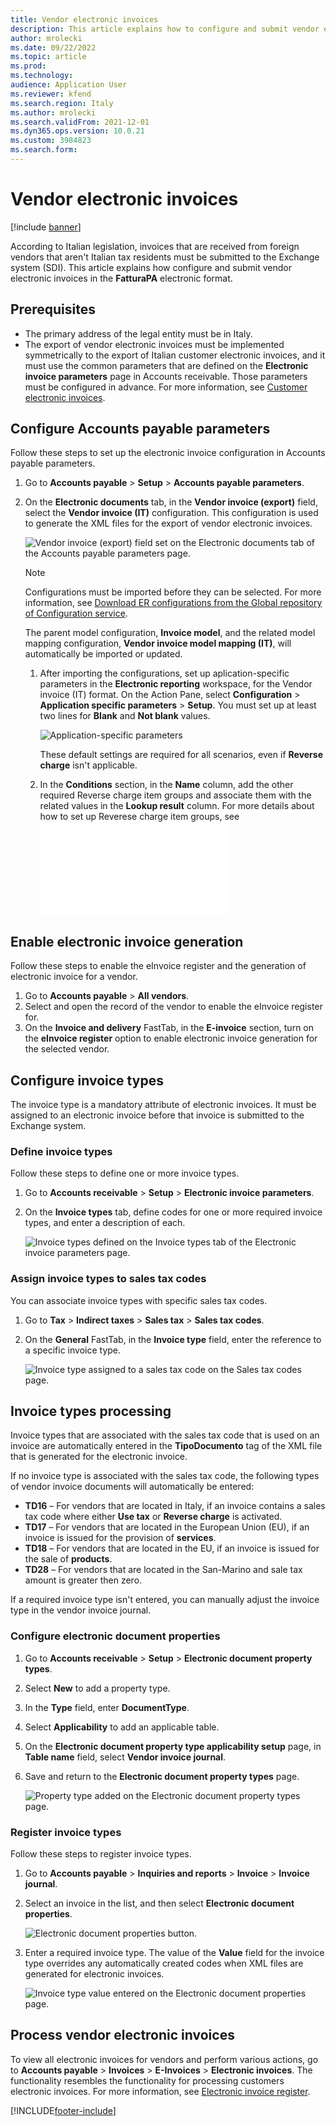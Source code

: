 ```yaml
---
title: Vendor electronic invoices
description: This article explains how to configure and submit vendor electronic invoices in Italy.
author: mrolecki
ms.date: 09/22/2022
ms.topic: article
ms.prod: 
ms.technology: 
audience: Application User
ms.reviewer: kfend
ms.search.region: Italy
ms.author: mrolecki
ms.search.validFrom: 2021-12-01
ms.dyn365.ops.version: 10.0.21
ms.custom: 3984823
ms.search.form: 
---
```


# Vendor electronic invoices

[!include [banner](../includes/banner.md)]

According to Italian legislation, invoices that are received from foreign vendors that aren't Italian tax residents must be submitted to the Exchange system (SDI). This article explains how configure and submit vendor electronic invoices in the **FatturaPA** electronic format.

## Prerequisites

- The primary address of the legal entity must be in Italy.
- The export of vendor electronic invoices must be implemented symmetrically to the export of Italian customer electronic invoices, and it must use the common parameters that are defined on the **Electronic invoice parameters** page in Accounts receivable. Those parameters must be configured in advance. For more information, see [Customer electronic invoices](emea-ita-e-invoices.md).

## <a id="apparameters"></a>Configure Accounts payable parameters 

Follow these steps to set up the electronic invoice configuration in Accounts payable parameters.

1. Go to **Accounts payable** \> **Setup** \> **Accounts payable parameters**.
2. On the **Electronic documents** tab, in the **Vendor invoice (export)** field, select the **Vendor invoice (IT)** configuration. This configuration is used to generate the XML files for the export of vendor electronic invoices.

   ![Vendor invoice (export) field set on the Electronic documents tab of the Accounts payable parameters page.](media/emea-ita-AP-parameter-e-invoices.jpg)

   > [!NOTE]
   > Configurations must be imported before they can be selected. For more information, see [Download ER configurations from the Global repository of Configuration service](../../fin-ops-core/dev-itpro/analytics/er-download-configurations-global-repo.md).
   >
   > The parent model configuration, **Invoice model**, and the related model mapping configuration, **Vendor invoice model mapping (IT)**, will automatically be imported or updated.
   > 
   > 1. After importing the configurations, set up aplication-specific parameters in the **Electronic reporting** workspace, for the Vendor invoice (IT) format. On the Action Pane, select **Configuration** > **Application specific parameters** > **Setup**. You must set up at least two lines for **Blank** and **Not blank** values.
   >  
   >     ![Application-specific parameters](media/emea-ita-vendor-einvoice-asp.png)
   > 
   >     These default settings are required for all scenarios, even if **Reverse charge** isn't applicable.
   >
   > 2. In the **Conditions** section, in the **Name** column, add the other required Reverse charge item groups and associate them with the related values in the **Lookup result** column. For more details about how to set up Reverese charge item groups, see ![Customer electronic invoices](emea-ita-e-invoices.md)




## Enable electronic invoice generation

Follow these steps to enable the eInvoice register and the generation of electronic invoice for a vendor.

1. Go to **Accounts payable** \> **All vendors**.
2. Select and open the record of the vendor to enable the eInvoice register for. 
2. On the **Invoice and delivery** FastTab, in the **E-invoice** section, turn on the **eInvoice register** option to enable electronic invoice generation for the selected vendor.

## Configure invoice types 

The invoice type is a mandatory attribute of electronic invoices. It must be assigned to an electronic invoice before that invoice is submitted to the Exchange system.

### Define invoice types 

Follow these steps to define one or more invoice types.

1. Go to **Accounts receivable** \> **Setup** \> **Electronic invoice parameters**. 
2. On the **Invoice types** tab, define codes for one or more required invoice types, and enter a description of each.

   ![Invoice types defined on the Invoice types tab of the Electronic invoice parameters page.](media/emea-ita-invoice-types.jpg)

### Assign invoice types to sales tax codes

You can associate invoice types with specific sales tax codes. 

1. Go to **Tax** \> **Indirect taxes** \> **Sales tax** \> **Sales tax codes**.
2. On the **General** FastTab, in the **Invoice type** field, enter the reference to a specific invoice type.

   ![Invoice type assigned to a sales tax code on the Sales tax codes page.](media/emea-ita-invoice-types-tax-codes.jpg)

## Invoice types processing

Invoice types that are associated with the sales tax code that is used on an invoice are automatically entered in the **TipoDocumento** tag of the XML file that is generated for the electronic invoice.

If no invoice type is associated with the sales tax code, the following types of vendor invoice documents will automatically be entered:

- **TD16** – For vendors that are located in Italy, if an invoice contains a sales tax code where either **Use tax** or **Reverse charge** is activated.
- **TD17** – For vendors that are located in the European Union (EU), if an invoice is issued for the provision of **services**.
- **TD18** – For vendors that are located in the EU, if an invoice is issued for the sale of **products**.
- **TD28** – For vendors that are located in the San-Marino and sale tax amount is greater then zero.

If a required invoice type isn't entered, you can manually adjust the invoice type in the vendor invoice journal.

### Configure electronic document properties

1. Go to **Accounts receivable** > **Setup** > **Electronic document property types**.
2. Select **New** to add a property type.
2. In the **Type** field, enter **DocumentType**. 
3. Select **Applicability** to add an applicable table. 
4. On the **Electronic document property type applicability setup** page, in **Table name** field, select **Vendor invoice journal**.
5. Save and return to the **Electronic document property types** page.

   ![Property type added on the Electronic document property types page.](media/emea-ita-invoice-type-parameter.jpg)

### Register invoice types

Follow these steps to register invoice types.

1. Go to **Accounts payable** \> **Inquiries and reports** \> **Invoice** \> **Invoice journal**.
2. Select an invoice in the list, and then select **Electronic document properties**.

    ![Electronic document properties button.](media/emea-ita-invoice-type-in-invoice.jpg)

3. Enter a required invoice type. The value of the **Value** field for the invoice type overrides any automatically created codes when XML files are generated for electronic invoices.

    ![Invoice type value entered on the Electronic document properties page.](media/emea-ita-invoice-type-value.jpg)

## Process vendor electronic invoices

To view all electronic invoices for vendors and perform various actions, go to **Accounts payable** > **Invoices** > **E-Invoices** > **Electronic invoices**. The functionality resembles the functionality for processing customers electronic invoices. For more information, see [Electronic invoice register](emea-ita-e-invoices.md#einvoiceregister).

[!INCLUDE[footer-include](../../includes/footer-banner.md)]
